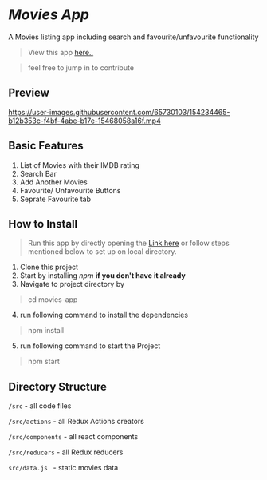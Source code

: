 # _Movies App_

A Movies listing app including search and favourite/unfavourite functionality

> View this app [here..](https://chirag482.github.io/movies-app/)

> feel free to jump in to contribute

## Preview



https://user-images.githubusercontent.com/65730103/154234465-b12b353c-f4bf-4abe-b17e-15468058a16f.mp4



## Basic Features

1. List of Movies with their IMDB rating
2. Search Bar
3. Add Another Movies
4. Favourite/ Unfavourite Buttons
5. Seprate Favourite tab






## How to Install

> Run this app by directly opening the [Link here](https://chirag482.github.io/movies-app/) or follow steps mentioned below to set up on local directory.

1. Clone this project
2. Start by installing _npm_ **if you don't have it already**
3. Navigate to project directory by
> cd movies-app
4. run following command to install the dependencies
> npm install
5. run following command to start the Project
> npm start

## Directory Structure

``` /src ``` - all code files

``` /src/actions ``` - all Redux Actions creators

``` /src/components ``` - all react components

``` /src/reducers ``` - all Redux reducers

```src/data.js ``` - static movies data
